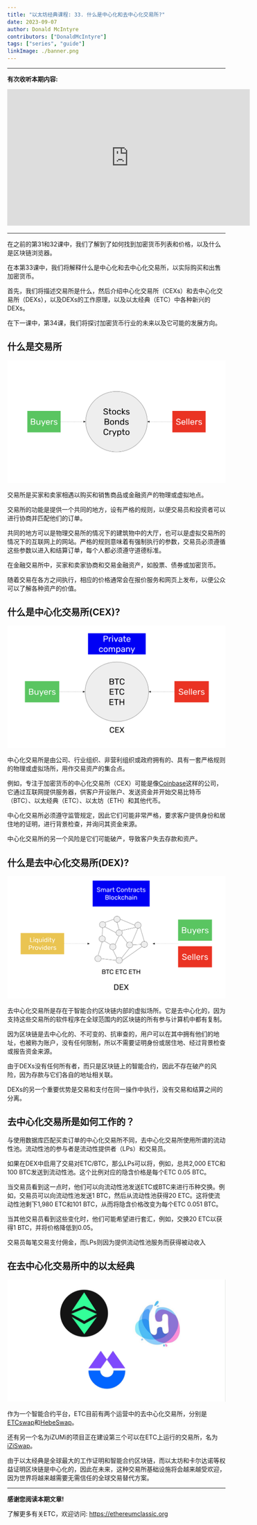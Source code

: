 ```yaml
---
title: "以太坊经典课程: 33. 什么是中心化和去中心化交易所?"
date: 2023-09-07
author: Donald McIntyre
contributors: ["DonaldMcIntyre"]
tags: ["series", "guide"]
linkImage: ./banner.png
---
```


---
**有次收听本期内容:**

<iframe width="560" height="315" src="https://www.youtube.com/embed/yZBrIVkgJd4?si=T0G6DWG2Dx2OUnmm" title="YouTube video player" frameborder="0" allow="accelerometer; autoplay; clipboard-write; encrypted-media; gyroscope; picture-in-picture; web-share" allowfullscreen></iframe>

---

在之前的第31和32课中，我们了解到了如何找到加密货币列表和价格，以及什么是区块链浏览器。

在本第33课中，我们将解释什么是中心化和去中心化交易所，以实际购买和出售加密货币。

首先，我们将描述交易所是什么，然后介绍中心化交易所（CEXs）和去中心化交易所（DEXs），以及DEXs的工作原理，以及以太经典（ETC）中各种新兴的DEXs。

在下一课中，第34课，我们将探讨加密货币行业的未来以及它可能的发展方向。

## 什么是交易所

![Exchanges](1.png)

交易所是买家和卖家相遇以购买和销售商品或金融资产的物理或虚拟地点。

交易所的功能是提供一个共同的地方，设有严格的规则，以便交易员和投资者可以进行协商并匹配他们的订单。

共同的地方可以是物理交易所的情况下的建筑物中的大厅，也可以是虚拟交易所的情况下的互联网上的网站。严格的规则意味着有强制执行的参数，交易员必须遵循这些参数以进入和结算订单，每个人都必须遵守道德标准。

在金融交易所中，买家和卖家协商和交易金融资产，如股票、债券或加密货币。

随着交易在各方之间执行，相应的价格通常会在报价服务和网页上发布，以便公众可以了解各种资产的价值。

## 什么是中心化交易所(CEX)?

![CEXs](2.png)

中心化交易所是由公司、行业组织、非营利组织或政府拥有的、具有一套严格规则的物理或虚拟场所，用作交易资产的集合点。

例如，专注于加密货币的中心化交易所（CEX）可能是像[Coinbase](https://coinbase.com)这样的公司，它通过互联网提供服务器，供客户开设账户、发送资金并开始交易比特币（BTC）、以太经典（ETC）、以太坊（ETH）和其他代币。

中心化交易所必须遵守监管规定，因此它们可能非常严格，要求客户提供身份和居住地的证明，进行背景检查，并询问其资金来源。

中心化交易所的另一个风险是它们可能破产，导致客户失去存款和资产。

## 什么是去中心化交易所(DEX)?

![DEXs](3.png)

去中心化交易所是存在于智能合约区块链内部的虚拟场所。它是去中心化的，因为支持这些交易所的软件程序在全球范围内的区块链的所有参与计算机中都有复制。

因为区块链是去中心化的、不可变的、抗审查的，用户可以在其中拥有他们的地址，也被称为账户，没有任何限制，所以不需要证明身份或居住地、经过背景检查或报告资金来源。

由于DEXs没有任何所有者，而只是区块链上的智能合约，因此不存在破产的风险，因为存款与它们各自的地址相关联。

DEXs的另一个重要优势是交易和支付在同一操作中执行，没有交易和结算之间的分离。

## 去中心化交易所是如何工作的？

与使用数据库匹配买卖订单的中心化交易所不同，去中心化交易所使用所谓的流动性池。流动性池的参与者是流动性提供者（LPs）和交易员。

如果在DEX中启用了交易对ETC/BTC，那么LPs可以将，例如，总共2,000 ETC和100 BTC发送到流动性池。这个比例对应的隐含价格是每个ETC 0.05 BTC。

当交易员看到这一点时，他们可以向流动性池发送ETC或BTC来进行币种交换。例如，交易员可以向流动性池发送1 BTC，然后从流动性池获得20 ETC。这将使流动性池剩下1,980 ETC和101 BTC，从而将隐含价格改变为每个ETC 0.051 BTC。

当其他交易员看到这些变化时，他们可能希望进行套汇，例如，交换20 ETC以获得1 BTC，并将价格降低到0.05。

交易员每笔交易支付佣金，而LPs则因为提供流动性池服务而获得被动收入

## 在去中心化交易所中的以太经典

![ETCswap, HebeSwap, and iZiSwap](4.png)

作为一个智能合约平台，ETC目前有两个运营中的去中心化交易所，分别是[ETCswap](https://etcswap.org)和[HebeSwap](https://hebeswap.com)。

还有另一个名为iZUMi的项目正在建设第三个可以在ETC上运行的交易所，名为[iZiSwap](https://izumi-finance.online/trade/swap)。

由于以太经典是全球最大的工作证明和智能合约区块链，而以太坊和卡尔达诺等权益证明区块链是中心化的，因此在未来，这种交易所基础设施将会越来越受欢迎，因为世界将越来越需要无需信任的全球交易替代方案。

---

**感谢您阅读本期文章!**

了解更多有关ETC，欢迎访问: https://ethereumclassic.org
